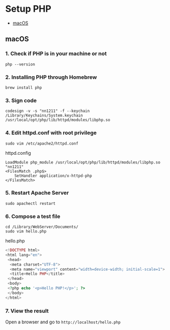 # Setup PHP

- [macOS](#macos)

## macOS

### 1. Check if PHP is in your machine or not

```shell
php --version
```

### 2. Installing PHP through Homebrew

```
brew install php
```

### 3. Sign code

```shell
codesign -v -s "nn1211" -f --keychain /Library/Keychains/System.keychain /usr/local/opt/php/lib/httpd/modules/libphp.so
```

### 4. Edit httpd.conf with root privilege

```shell
sudo vim /etc/apache2/httpd.conf
```

httpd.config

```
LoadModule php_module /usr/local/opt/php/lib/httpd/modules/libphp.so "nn1211"
<FilesMatch .php$>
    SetHandler application/x-httpd-php
</FilesMatch>
```

### 5. Restart Apache Server

```shell
sudo apachectl restart
```

### 6. Compose a test file

```shell
cd /Library/WebServer/Documents/
sudo vim hello.php
```

hello.php

```php
<!DOCTYPE html>
<html lang="en">
 <head>
  <meta charset="UTF-8">
  <meta name="viewport" content="width=device-width; initial-scale=1">
  <title>Hello PHP</title>
 </head>
 <body>
 <?php echo '<p>Hello PHP!</p>'; ?> 
 </body>
</html>
```

### 7. View the result

Open a browser and go to `http://localhost/hello.php`
